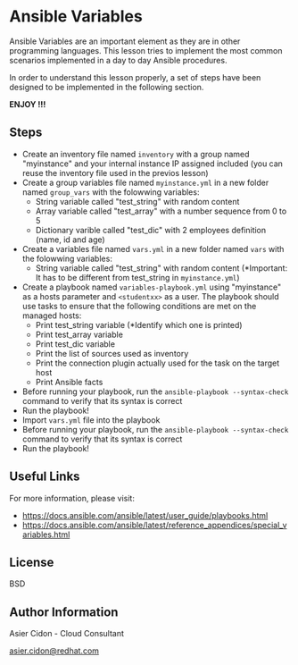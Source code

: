# Ansible Variables

Ansible Variables are an important element as they are in other programming languages. This lesson tries to implement the most common scenarios implemented in a day to day Ansible procedures.

In order to understand this lesson properly, a set of steps have been designed to be implemented in the following section.

**ENJOY !!!**

## Steps 

-   Create an inventory file named `inventory` with a group named "myinstance" and your internal instance IP assigned included (you can reuse the inventory file used in the previos lesson)
-   Create a group variables file named `myinstance.yml` in a new folder named `group_vars` with the folowwing variables:
    -   String variable called "test_string" with random content
    -   Array variable called "test_array" with a number sequence from 0 to 5
    -   Dictionary varible called "test_dic" with 2 employees definition (name, id and age)
-   Create a variables file named `vars.yml` in a new folder named `vars` with the folowwing variables:
    -   String variable called "test_string" with random content (*Important: It has to be different from test_string in `myinstance.yml`)
-   Create a playbook named `variables-playbook.yml` using "myinstance" as a hosts parameter and ``<studentxx>`` as a user. The playbook should use tasks to ensure that the following conditions are met on the managed hosts:
    -   Print test_string variable (*Identify which one is printed)
    -   Print test_array variable
    -   Print test_dic variable
    -   Print the list of sources used as inventory
    -   Print the connection plugin actually used for the task on the target host
    -   Print Ansible facts
-   Before running your playbook, run the `ansible-playbook --syntax-check`  command to verify that its syntax is correct
-   Run the playbook!
-   Import `vars.yml` file into the playbook
-   Before running your playbook, run the `ansible-playbook --syntax-check`  command to verify that its syntax is correct
-   Run the playbook!

## Useful Links

For more information, please visit:

-   https://docs.ansible.com/ansible/latest/user_guide/playbooks.html
-   https://docs.ansible.com/ansible/latest/reference_appendices/special_variables.html

License
-------

BSD

Author Information
------------------

 Asier Cidon - Cloud Consultant

 asier.cidon@redhat.com
